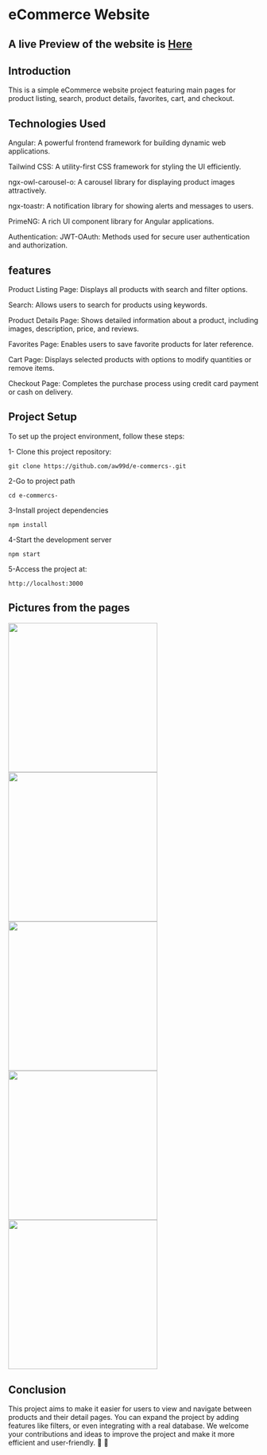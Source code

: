 # eCommerce Website

## A live Preview of the website is [Here](https://fakestorer.netlify.app/)


## Introduction

This is a simple eCommerce website project featuring main pages for product listing, search, product details, favorites, cart, and checkout.

## Technologies Used

Angular: A powerful frontend framework for building dynamic web applications.

Tailwind CSS: A utility-first CSS framework for styling the UI efficiently.

ngx-owl-carousel-o: A carousel library for displaying product images attractively.

ngx-toastr: A notification library for showing alerts and messages to users.

PrimeNG: A rich UI component library for Angular applications.

Authentication: JWT-OAuth: Methods used for secure user authentication and authorization.


## features 

Product Listing Page: Displays all products with search and filter options.

Search: Allows users to search for products using keywords.

Product Details Page: Shows detailed information about a product, including images, description, price, and reviews.

Favorites Page: Enables users to save favorite products for later reference.

Cart Page: Displays selected products with options to modify quantities or remove items.

Checkout Page: Completes the purchase process using credit card payment or cash on delivery.



## Project Setup

To set up the project environment, follow these steps:

1- Clone this project repository:

```
git clone https://github.com/aw99d/e-commercs-.git
```

2-Go to project path

```
cd e-commercs-
```

3-Install project dependencies

```
npm install
```

4-Start the development server

```
npm start
```

5-Access the project at:

```
http://localhost:3000
```





## Pictures from the pages
<div>
<img src="https://github.com/user-attachments/assets/f1d69c45-1499-41fa-97b2-e9a540fabe7c" width="300px">
<img src="https://github.com/user-attachments/assets/50e49d36-6d44-43ee-9410-d67aaa091db5" width="300px">
<img src="https://github.com/user-attachments/assets/f1c1416e-511f-4f24-a434-f0ba9acdd774" width="300px">
<img src="https://github.com/user-attachments/assets/f8a99aa8-2cb3-4755-a298-6b1cb1faa116" width="300px">
<img src="https://github.com/user-attachments/assets/815540d7-3dc7-462a-877f-53b3a9418ec7" width="300px">
</div>







## Conclusion

This project aims to make it easier for users to view and navigate between products and their detail pages. You can expand the project by adding features like filters, or even integrating with a real database. We welcome your contributions and ideas to improve the project and make it more efficient and user-friendly. 🚀 🚀


